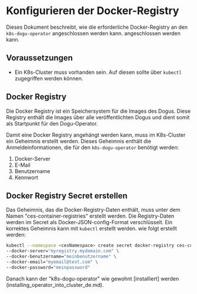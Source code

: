 # Konfigurieren der Docker-Registry

Dieses Dokument beschreibt, wie die erforderliche Docker-Registry an den `k8s-dogu-operator` angeschlossen werden kann.
angeschlossen werden kann.

## Voraussetzungen

* Ein K8s-Cluster muss vorhanden sein. Auf diesen sollte über `kubectl` zugegriffen werden können.

## Docker Registry

Die Docker Registry ist ein Speichersystem für die Images des Dogus. Diese Registry enthält die Images
über alle veröffentlichten Dogus und dient somit als Startpunkt für den Dogu-Operator.

Damit eine Docker Registry angehängt werden kann, muss im K8s-Cluster ein Geheimnis erstellt werden.
Dieses Geheimnis enthält die Anmeldeinformationen, die für den `k8s-dogu-operator` benötigt werden:

1. Docker-Server
2. E-Mail
3. Benutzername
3. Kennwort

## Docker Registry Secret erstellen

Das Geheimnis, das die Docker-Registry-Daten enthält, muss unter dem Namen "ces-container-registries" erstellt werden. Die
Registry-Daten werden im Secret als Docker-JSON-config-Format verschlüsselt. Ein korrektes Geheimnis kann mit `kubectl` erstellt werden.
wie folgt erstellt werden:

```bash
kubectl --namespace <cesNamespace> create secret docker-registry ces-container-registries \
--docker-server="myregistry.mydomain.com" \
--docker-benutzername="meinbenutzername" \
--docker-email="myemail@test.com" \
--docker-password="meinpassword"
```

Danach kann der "k8s-dogu-operator" wie gewohnt [installiert] werden (installing_operator_into_cluster_de.md).